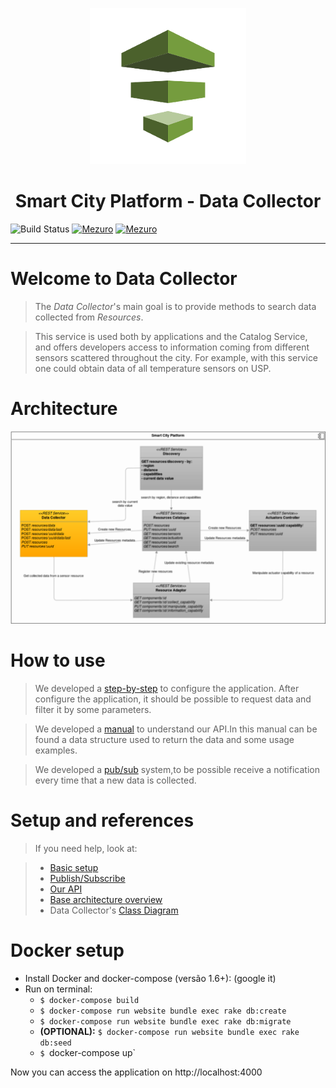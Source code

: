 <p align="center"><img src="documentation/collect250.png" alt="logo data collector" width="250" height="250"/> </p>
<p align="center"><h1 align="center"> Smart City Platform - Data Collector</h1></p>

![Build Status](https://gitlab.com/smart-city-software-platform/data-collector/badges/master/build.svg)
[![Mezuro](https://img.shields.io/badge/mezuro-green-green.svg)](http://mezuro.org/en/repositories/73)
[![Mezuro](https://img.shields.io/badge/freenode-%40data__collector-blue.svg)]()

---

# Welcome to Data Collector

> The *Data Collector*'s main goal is to provide methods to search data collected
from *Resources*.

> This service is used both by applications and the Catalog Service, and offers
developers access to information coming from different sensors scattered
throughout the city. For example, with this service one could obtain data of
all temperature sensors on USP.

# Architecture

<p align="center"><img src="documentation/pci-overview-datacollector.png" alt="Architecture Diagram" /></p>

# How to use

> We developed a [step-by-step](https://gitlab.com/smart-city-software-platform/data-collector/wikis/basic-setup) to configure the application.
After configure the application, it should be possible to request data and filter it by some parameters.

> We developed a [manual](https://gitlab.com/smart-city-software-platform/data-collector/wikis/home) to understand our API.In this manual can be found a data structure used to return the data and some usage examples.

> We developed a [pub/sub](https://gitlab.com/smart-city-software-platform/data-collector/wikis/pub-sub) system,to be possible receive a notification every time that a new data is collected.

# Setup and references

> If you need help, look at:

> * [Basic setup](https://gitlab.com/smart-city-software-platform/data-collector/wikis/basic-setup)
> * [Publish/Subscribe](https://gitlab.com/smart-city-software-platform/data-collector/wikis/pub-sub)
> * [Our API](https://gitlab.com/smart-city-software-platform/data-collector/wikis/home)
> * [Base architecture overview](http://s32.postimg.org/a16hueg79/Arquitetura_geral_da_plataforma_de_cidades_intel.jpg)
> * Data Collector's [Class Diagram](documentation/ClassDiagram.png)

# Docker setup

* Install Docker and docker-compose (versão 1.6+): (google it)
* Run on terminal:
  * `$ docker-compose build`
  * `$ docker-compose run website bundle exec rake db:create`
  * `$ docker-compose run website bundle exec rake db:migrate`
  * **(OPTIONAL):** `$ docker-compose run website bundle exec rake db:seed`
  * `$ `docker-compose up`

Now you can access the application on http://localhost:4000
